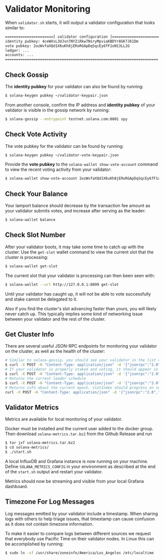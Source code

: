 # Validator Monitoring
When `validator.sh` starts, it will output a validator configuration that looks
similar to:
```bash
======================[ validator configuration ]======================
identity pubkey: 4ceWXsL3UJvn7NYZiRkw7NsryMpviaKBDYr8GK7J61Dm
vote pubkey: 2ozWvfaXQd1X6uKh8jERoRGApDqSqcEy6fF1oN13LL2G
ledger: ...
accounts: ...
======================================================================
```

## Check Gossip
The **identity pubkey** for your validator can also be found by running:
```bash
$ solana-keygen pubkey ~/validator-keypair.json
```

From another console, confirm the IP address and **identity pubkey** of your
validator is visible in the gossip network by running:
```bash
$ solana-gossip --entrypoint testnet.solana.com:8001 spy
```

## Check Vote Activity
The vote pubkey for the validator can be found by running:
```bash
$ solana-keygen pubkey ~/validator-vote-keypair.json
```

Provide the **vote pubkey** to the `solana-wallet show-vote-account` command to view
the recent voting activity from your validator:
```bash
$ solana-wallet show-vote-account 2ozWvfaXQd1X6uKh8jERoRGApDqSqcEy6fF1oN13LL2G
```

## Check Your Balance
Your lamport balance should decrease by the transaction fee amount as your
validator submits votes, and increase after serving as the leader:
```bash
$ solana-wallet balance
```

## Check Slot Number
After your validator boots, it may take some time to catch up with the cluster.
Use the `get-slot` wallet command to view the current slot that the cluster is
processing:
```bash
$ solana-wallet get-slot
```

The current slot that your validator is processing can then been seen with:
```bash
$ solana-wallet --url http://127.0.0.1:8899 get-slot
```

Until your validator has caught up, it will not be able to vote successfully and
stake cannot be delegated to it.

Also if you find the cluster's slot advancing faster than yours, you will likely
never catch up.  This typically implies some kind of networking issue between
your validator and the rest of the cluster.

## Get Cluster Info
There are several useful JSON-RPC endpoints for monitoring your validator on the
cluster, as well as the health of the cluster:

```bash
# Similar to solana-gossip, you should see your validator in the list of cluster nodes
$ curl -X POST -H "Content-Type: application/json" -d '{"jsonrpc":"2.0","id":1, "method":"getClusterNodes"}' http://testnet.solana.com:8899
# If your validator is properly staked and voting, it should appear in the list of epoch vote accounts
$ curl -X POST -H "Content-Type: application/json" -d '{"jsonrpc":"2.0","id":1, "method":"getEpochVoteAccounts"}' http://testnet.solana.com:8899
# Returns the current leader schedule
$ curl -X POST -H "Content-Type: application/json" -d '{"jsonrpc":"2.0","id":1, "method":"getLeaderSchedule"}' http://testnet.solana.com:8899
# Returns info about the current epoch. slotIndex should progress on subsequent calls.
curl -X POST -H "Content-Type: application/json" -d '{"jsonrpc":"2.0","id":1, "method":"getEpochInfo"}' http://testnet.solana.com:8899
```

## Validator Metrics
Metrics are available for local monitoring of your validator.

Docker must be installed and the current user added to the docker group.  Then
download `solana-metrics.tar.bz2` from the Github Release and run
```bash
$ tar jxf solana-metrics.tar.bz2
$ cd solana-metrics/
$ ./start.sh
```

A local InfluxDB and Grafana instance is now running on your machine.  Define
`SOLANA_METRICS_CONFIG` in your environment as described at the end of the
`start.sh` output and restart your validator.

Metrics should now be streaming and visible from your local Grafana dashboard.

## Timezone For Log Messages
Log messages emitted by your validator include a timestamp.  When sharing logs
with others to help triage issues, that timestamp can cause confusion as it does
not contain timezone information.

To make it easier to compare logs between different sources we request that
everybody use Pacific Time on their validator nodes.  In Linux this can be
accomplished by running:
```bash
$ sudo ln -sf /usr/share/zoneinfo/America/Los_Angeles /etc/localtime
```
